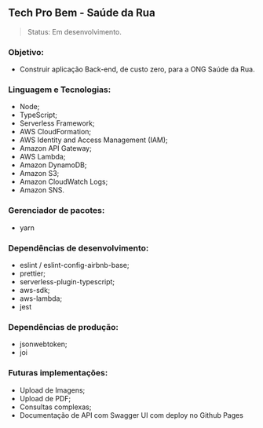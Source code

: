 ## Tech Pro Bem - Saúde da Rua

> Status: Em desenvolvimento.

### Objetivo:

-   Construir aplicação Back-end, de custo zero, para a ONG Saúde da Rua.

### Linguagem e Tecnologias:

-   Node;
-   TypeScript;
-   Serverless Framework;
-   AWS CloudFormation;
-   AWS Identity and Access Management (IAM);
-   Amazon API Gateway;
-   AWS Lambda;
-   Amazon DynamoDB;
-   Amazon S3;
-   Amazon CloudWatch Logs;
-   Amazon SNS.

### Gerenciador de pacotes:

-   yarn

### Dependências de desenvolvimento:

-   eslint / eslint-config-airbnb-base;
-   prettier;
-   serverless-plugin-typescript;
-   aws-sdk;
-   aws-lambda;
-   jest

### Dependências de produção:

-   jsonwebtoken;
-   joi

### Futuras implementações:

-   Upload de Imagens;
-   Upload de PDF;
-   Consultas complexas;
-   Documentação de API com Swagger UI com deploy no Github Pages
